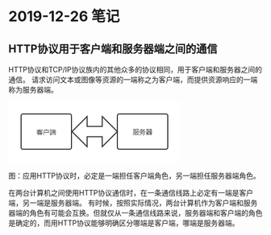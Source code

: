 # 2019-12-26 笔记

## HTTP协议用于客户端和服务器端之间的通信

HTTP协议和TCP/IP协议族内的其他众多的协议相同，用于客户端和服务器之间的通信。
请求访问文本或图像等资源的一端称之为客户端，而提供资源响应的一端称为服务器端。

![客户端与服务器](./asset/ClientsAndServers.png)

图：应用HTTP协议时，必定是一端担任客户端角色，另一端担任服务器端角色。

在两台计算机之间使用HTTP协议通信时，在一条通信线路上必定有一端是客户端，另一端是服务器端。
有时候，按照实际情况，两台计算机作为客户端和服务器端的角色有可能会互换。但就仅从一条通信线路来说，服务器端和客户端的角色是确定的，而用HTTP协议能够明确区分哪端是客户端，哪端是服务器端。